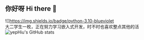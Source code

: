 ## 你好呀 Hi there 👋

![]https://img.shields.io/badge/python-3.10-blueviolet  
大二学生一枚，正在努力学习嵌入式开发，时不时也喜欢整点其他的活
![yepHiu's GitHub stats](https://github-readme-stats.vercel.app/api?username=yepHiu)
